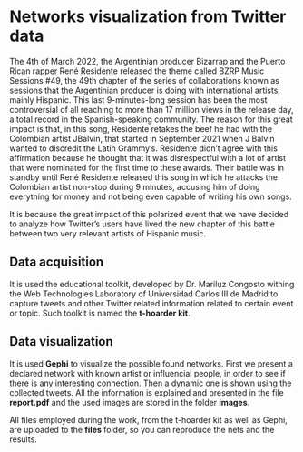 # Networks visualization from Twitter data

The 4th of March 2022, the Argentinian producer Bizarrap and the Puerto Rican rapper René Residente released the theme called BZRP Music Sessions #49, the 49th chapter of the series of collaborations known as sessions that the Argentinian producer is doing with international artists, mainly Hispanic. This last 9-minutes-long session has been the most controversial of all reaching to more than 17 million views in the release day, a total record in the Spanish-speaking community. The reason for this great impact is that, in this song, Residente retakes the beef he had with the Colombian artist JBalvin, that started in September 2021 when J Balvin wanted to discredit the Latin Grammy’s. Residente didn’t agree with this affirmation because he thought that it was disrespectful with a lot of artist that were nominated for the first time to these awards. Their battle was in standby until René Residente released this song in which he attacks the Colombian artist non-stop during 9 minutes, accusing him of doing everything for money and not being even capable of writing his own songs. 

It is because the great impact of this polarized event that we have decided to analyze how Twitter’s users have lived the new chapter of this battle between two very relevant artists of Hispanic music. 

## Data acquisition

It is used the educational toolkit, developed by Dr. Mariluz Congosto withing the Web Technologies Laboratory of Universidad Carlos III de Madrid to capture tweets and other Twitter related information related to certain event or topic. Such toolkit is named the **t-hoarder kit**.

## Data visualization

It is used **Gephi** to visualize the possible found networks. First we present a declared network with known artist or influencial people, in order to see if there is any interesting connection. Then a dynamic one is shown using the collected tweets. All the information is explained and presented in the file **report.pdf** and the used images are stored in the folder **images**.

All files employed during the work, from the t-hoarder kit as well as Gephi, are uploaded to the **files** folder, so you can reproduce the nets and the results.
